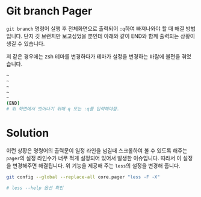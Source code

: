 # Git branch Pager

`git branch` 명령어 실행 후 전체화면으로 출력되어 `:q`하여 빠져나와야 할 때 해결 방법입니다.
단지 깃 브랜치만 보고싶었을 뿐인데 아래와 같이 END와 함께 출력되는 상황이 생길 수 있습니다.

저 같은 경우에는 zsh 테마를 변경하다가 테마가 설정을 변경하는 바람에 불편을 겪었습니다.

```sh
~
~
~
~
~
(END)
# 위 화면에서 벗어나기 위해 q 또는 :q를 입력해야함.
``` 

# Solution

이런 상황은 명령어의 출력문이 일정 라인을 넘길때 스크롤하여 볼 수 있도록 해주는 `pager`의 설정 라인수가 너무 적게 설정되어 있어서 발생한 이슈입니다. 따라서 이 설정을 변경해주면 해결됩니다. 위 기능을 제공해 주는 `less`의 설정을 변경해 줍니다.

```sh
git config --global --replace-all core.pager "less -F -X"

# less --help 옵션 확인
```
